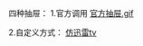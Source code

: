 四种抽屉：
1.官方调用
[官方抽屉.gif](https://github.com/liaors/DrawerLayout/blob/main/git/%E5%AE%98%E6%96%B9%E6%8A%BD%E5%B1%89.gif)

2.自定义方式：
[仿迅雷tv](https://github.com/liaors/DrawerLayout/blob/main/git/%E4%BB%BF%E8%BF%85%E9%9B%B7tv_%E8%87%AA%E5%AE%9A%E4%B9%89%E5%8D%8A%E5%BC%80%E6%8A%BD%E5%B1%89.gif)
   
